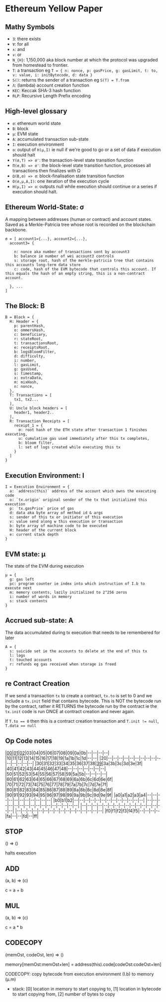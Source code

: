 
# Ethereum Yellow Paper

## Mathy Symbols
 - `∃`: there exists
 - `∀`: for all
 - `∧`: and
 - `∨`: or
 - `N_{H}`: 1,150,000 aka block number at which the protocol was upgraded from homestead to frontier.
 - `T`: a transaction eg `T = { n: nonce, p: gasPrice, g: gasLimit, t: to, v: value, i: initBytecode, d: data }`
 - `S()`: returns the sender of a transaction eg `S(T) = T.from`
 - `Λ`: (lambda) account creation function
 - `KEC`: Keccak SHA-3 hash function
 - `RLP`: Recursive Length Prefix encoding

## High-level glossary
 - `σ`: ethereum world state
 - `B`: block
 - `μ`: EVM state
 - `A`: accumulated transaction sub-state
 - `I`: execution environment
 - `o`: output of `H(μ,I)` ie null if we're good to go or a set of data if execution should halt
 - `Υ(σ,T) => σ'`: the transaction-level state transition function
 - `Π(σ,B) => σ'`: the block-level state transition function, processes all transactions then finalizes with Ω
 - `Ω(B,σ) => σ`: block-finalisation state transition function
 - `O(σ,μ,A,I)`: one iteration of the execution cycle
 - `H(μ,I) => o`: outputs null while execution should continue or a series if execution should halt.

## Ethereum World-State: σ

A mapping between addresses (human or contract) and account states. Saved as a Merkle-Patricia tree whose root is recorded on the blockchain backbone.

```
σ = [ account1={...}, account2={...},
  account3= {

    n: nonce aka number of transactions sent by account3
    b: balance ie number of wei account3 controls
    s: storage root, hash of the merkle-patricia tree that contains this accounts long-term data store
    c: code, hash of the EVM bytecode that controls this account. If this equals the hash of an empty string, this is a non-contract account.

  }, ...
]
```

## The Block: B

```
B = Block = {
  H: Header = {
    p: parentHash,
    o: ommersHash,
    c: beneficiary,
    r: stateRoot,
    t: transactionsRoot,
    e: receiptsRoot,
    b: logsBloomFilter,
    d: difficulty,
    i: number,
    l: gasLimit,
    g: gasUsed,
    s: timestamp,
    x: extraData,
    m: mixHash,
    n: nonce,
  },
  T: Transactions = [
    tx1, tx2...
  ],
  U: Uncle block headers = [
    header1, header2..
  ],
  R: Transaction Receipts = [
    receipt_1 = {
      σ: root hash of the ETH state after transaction 1 finishes executing,
      u: cumulative gas used immediately after this tx completes,
      b: bloom filter,
      l: set of logs created while executing this tx
    }
  ]
}
```

## Execution Environment: I

```
I = Execution Environment = {
  a: `address(this)` address of the account which owns the executing code
  o: `tx.origin` original sender of the tx that initialized this execution
  p: `tx.gasPrice` price of gas
  d: data aka byte array of method id & args
  s: sender of this tx or initiator of this execution
  v: value send along w this execution or transaction
  b: byte array of machine code to be executed
  H: header of the current block
  e: current stack depth
}
```

## EVM state: μ

The state of the EVM during execution

```
μ = {
  g: gas left
  pc: program counter ie index into which instruction of I.b to execute next
  m: memory contents, lazily initialized to 2^256 zeros
  i: number of words in memory
  s: stack contents
}
```

## Accrued sub-state: A

The data accumulated during tx execution that needs to be remembered for later

```
A = {
  s: suicide set ie the accounts to delete at the end of this tx
  l: logs
  t: touched accounts
  r: refunds eg gas received when storage is freed
}
```

## re Contract Creation

If we send a transaction `tx` to create a contract, `tx.to` is set to 0 and we include a `tx.init` field that contains bytecode. This is NOT the bytecode run by the contract, rather it RETURNS the bytecode run by the contract ie the `tx.init` code is run ONCE at contract creation and never again.

If `T.to == 0` then this is a contract creation transaction and `T.init != null`, `T.data == null`

## Op Code notes

|[00](#stop)|[01](#add)|[02](#mul)|03|04|05|06|07|08|09|0a|0b|--|--|--|--|
|10|11|12|13|14|15|16|17|18|19|1a|1b|1c|1d|--|--|
|20|--|--|--|--|--|--|--|--|--|--|--|--|--|--|--|
|30|31|32|33|34|35|36|37|38|[39](#codecopy)|3a|3b|3c|3d|3e|3f|
|40|41|42|43|44|45|46|47|48|--|--|--|--|--|--|--|
|50|51|52|53|54|55|56|57|58|59|5a|5b|--|--|--|--|
|60|61|62|63|64|65|66|67|68|69|6a|6b|6c|6d|6e|6f|
|70|71|72|73|74|75|76|77|78|79|7a|7b|7c|7d|7e|7f|
|80|81|82|83|84|85|86|87|88|89|8a|8b|8c|8d|8e|8f|
|90|91|92|93|94|95|96|97|98|99|9a|9b|9c|9d|9e|9f|
|a0|a1|a2|a3|a4|--|--|--|--|--|--|--|--|--|--|--|
|b0|b1|b2|--|--|--|--|--|--|--|--|--|--|--|--|--|
|--|--|--|--|--|--|--|--|--|--|--|--|--|--|--|--|
|--|--|--|--|--|--|--|--|--|--|--|--|--|--|--|--|
|--|--|--|--|--|--|--|--|--|--|--|--|--|--|--|--|
|f0|f1|f2|f3|f4|f5|--|--|--|--|fa|--|--|fd|--|ff|

## STOP

() => ()

halts execution

## ADD

(a, b) => (c)

c = a + b

## MUL

(a, b) => (c)

c = a * b

## CODECOPY

(memOst, codeOst, len) => ()

memory[memOst:memOst+len] = address(this).code[codeOst:codeOst+len]

CODECOPY: copy bytecode from execution environment (I.b) to memory (μ.m)
 - stack: [0] location in memory to start copying to, [1] location in bytecode to start copying from, [2] number of bytes to copy
